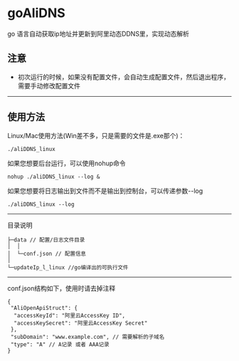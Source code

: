 # goAliDNS

go 语言自动获取ip地址并更新到阿里动态DDNS里，实现动态解析

## 注意

* 初次运行的时候，如果没有配置文件，会自动生成配置文件，然后退出程序，需要手动修改配置文件

***

## 使用方法

Linux/Mac使用方法(Win差不多，只是需要的文件是.exe那个)：

```shell
./aliDDNS_linux
```

如果您想要后台运行，可以使用nohup命令

```shell
nohup ./aliDDNS_linux --log &
```

如果您想要将日志输出到文件而不是输出到控制台，可以传递参数--log

```shell
./aliDDNS_linux --log
```

***
目录说明

```
├─data // 配置/日志文件目录
│  │
│  └─conf.json // 配置信息
│
└─updateIp_l_linux //go编译出的可执行文件
```

***
conf.json结构如下，使用时请去掉注释

```
{
 "AliOpenApiStruct": {
  "accessKeyId": "阿里云AccessKey ID",
  "accessKeySecret": "阿里云AccessKey Secret"
 },
 "subDomain": "www.example.com", // 需要解析的子域名
 "type": "A" // A记录 或者 AAA记录
}
```